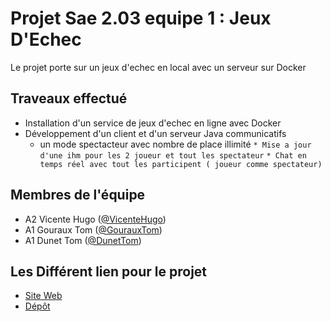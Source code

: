 # Projet Sae 2.03 equipe 1 : Jeux D'Echec
Le projet porte sur un jeux d'echec en local avec un serveur sur Docker

## Traveaux effectué
* Installation d'un service de jeux d'echec en ligne avec Docker
* Développement d'un client et d'un serveur Java communicatifs
	* un mode spectacteur avec nombre de place illimité
`* Mise a jour d'une ihm pour les 2 joueur et tout les spectateur`
`* Chat en temps réel avec tout les participent ( joueur comme spectateur)`

## Membres de l'équipe
* A2 Vicente Hugo ([@VicenteHugo](https://github.com/VicenteHugo))
* A1 Gouraux Tom ([@GourauxTom](https://www.youtube.com/shorts/msRSJN5sVEs))
* A1 Dunet Tom ([@DunetTom](https://github.com/Oridoshi))

## Les Différent lien pour le projet
* [Site Web](https://www.youtube.com/watch?v=sU27pkw21nk&list=PLWmL9Ldoef0sjXKXSgcsx0WA1uhbqlGip&index=2)
* [Dépôt](https://github.com/VicenteHugo/echec)